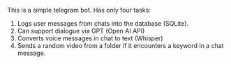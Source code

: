 This is a simple telegram bot.
Has only four tasks:
1. Logs user messages from chats into the database (SQLite).
2. Can support dialogue via GPT (Open AI API)
3. Converts voice messages in chat to text (Whisper)
4. Sends a random video from a folder if it encounters a keyword in a chat message.
